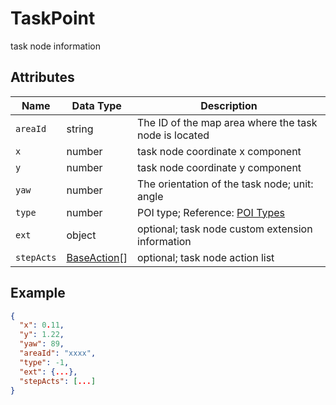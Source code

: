 # TaskPoint

task node information

## Attributes

| Name | Data Type | Description |
| ---------- | ----------------------------------- | ---------------------------- |
| `areaId` | string | The ID of the map area where the task node is located |
| `x` | number | task node coordinate x component |
| `y` | number | task node coordinate y component |
| `yaw` | number | The orientation of the task node; unit: angle |
| `type` | number | POI type; Reference: [POI Types](../../Define/Define-PoiType) |
| `ext` | object | optional; task node custom extension information |
| `stepActs` | [BaseAction](../../Define/Define-BaseAction)[] | optional; task node action list |

## Example

```json
{
  "x": 0.11,
  "y": 1.22,
  "yaw": 89,
  "areaId": "xxxx",
  "type": -1,
  "ext": {...},
  "stepActs": [...]
}
```
